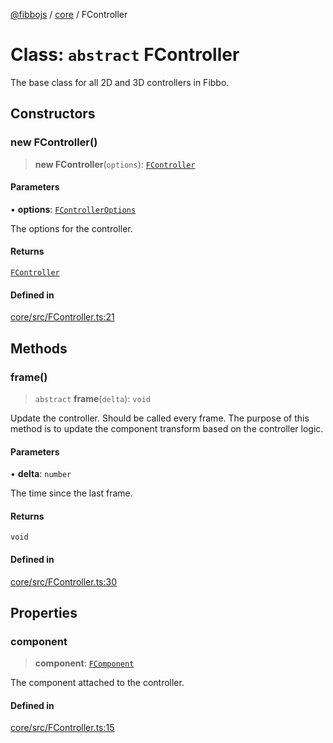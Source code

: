 [@fibbojs](/api/index) / [core](/api/core) / FController

# Class: `abstract` FController

The base class for all 2D and 3D controllers in Fibbo.

## Constructors

### new FController()

> **new FController**(`options`): [`FController`](FController.md)

#### Parameters

• **options**: [`FControllerOptions`](../interfaces/FControllerOptions.md)

The options for the controller.

#### Returns

[`FController`](FController.md)

#### Defined in

[core/src/FController.ts:21](https://github.com/fibbojs/fibbo/blob/b496854a6f37e79caf42562bf7512dfda8184f7a/packages/core/src/FController.ts#L21)

## Methods

### frame()

> `abstract` **frame**(`delta`): `void`

Update the controller. Should be called every frame.
The purpose of this method is to update the component transform based on the controller logic.

#### Parameters

• **delta**: `number`

The time since the last frame.

#### Returns

`void`

#### Defined in

[core/src/FController.ts:30](https://github.com/fibbojs/fibbo/blob/b496854a6f37e79caf42562bf7512dfda8184f7a/packages/core/src/FController.ts#L30)

## Properties

### component

> **component**: [`FComponent`](FComponent.md)

The component attached to the controller.

#### Defined in

[core/src/FController.ts:15](https://github.com/fibbojs/fibbo/blob/b496854a6f37e79caf42562bf7512dfda8184f7a/packages/core/src/FController.ts#L15)
